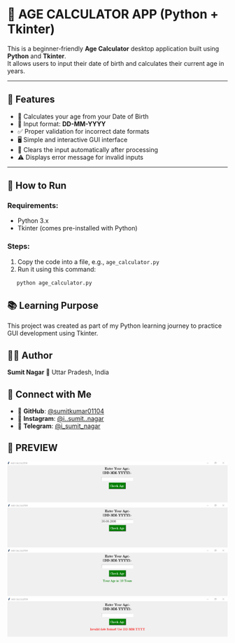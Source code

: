 # 🧮 AGE CALCULATOR APP (Python + Tkinter)

This is a beginner-friendly **Age Calculator** desktop application built using **Python** and **Tkinter**.  
It allows users to input their date of birth and calculates their current age in years.

---

## 📌 Features

- 🔢 Calculates your age from your Date of Birth
- 📆 Input format: **DD-MM-YYYY**
- ✅ Proper validation for incorrect date formats
- 🖥️ Simple and interactive GUI interface
- 🔄 Clears the input automatically after processing
- ⚠️ Displays error message for invalid inputs

---

## 🚀 How to Run

### Requirements:
- Python 3.x  
- Tkinter (comes pre-installed with Python)

### Steps:
1. Copy the code into a file, e.g., `age_calculator.py`
2. Run it using this command:

```bash
   python age_calculator.py

```
## 📚 Learning Purpose
This project was created as part of my Python learning journey to practice GUI development using Tkinter.

## 👨‍💻 Author
**Sumit Nagar**
📍 Uttar Pradesh, India

## 🤝 Connect with Me
- 💼 **GitHub**: [@sumitkumar01104](https://github.com/sumitkumar01104)
- 📸 **Instagram**: [@i..sumit..nagar](https://www.instagram.com/i._.sumit._.nagar?igsh=MW95OHE3aW1maWR3bQ==)
- 💬 **Telegram**: [@i_sumit_nagar](https://t.me/Sumitkumarha386)

## 📸 PREVIEW
![MAIN_PAGE](https://github.com/sumitkumar01104/Age-Calculator-App/blob/main/MAIN_PAGE.PNG)
![ENTER_DOB](https://github.com/sumitkumar01104/Age-Calculator-App/blob/main/ENTER_DOB.PNG)
![CHECK_AGE](https://github.com/sumitkumar01104/Age-Calculator-App/blob/main/CHECK_AGE.PNG)
![INVALID_ERROR](https://github.com/sumitkumar01104/Age-Calculator-App/blob/main/INVALID_ERROR.PNG)




